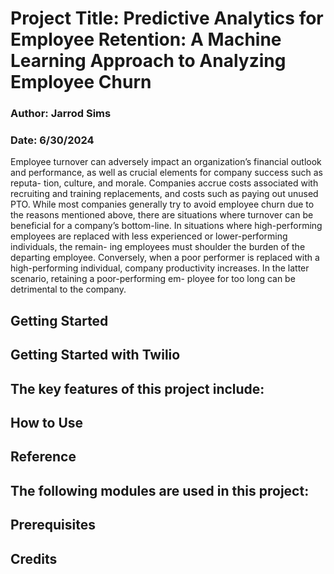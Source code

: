 # Project Title: Predictive Analytics for Employee Retention: A Machine Learning Approach to Analyzing Employee Churn
### Author: Jarrod Sims
### Date: 6/30/2024

Employee turnover can adversely impact an organization’s financial outlook and performance, as well as crucial elements for company success such as reputa- tion, culture, and morale. Companies accrue costs associated with recruiting and training replacements, and costs such as paying out unused PTO. While most companies generally try to avoid employee churn due to the reasons mentioned above, there are situations where turnover can be beneficial for a company’s bottom-line. In situations where high-performing employees are replaced with less experienced or lower-performing individuals, the remain- ing employees must shoulder the burden of the departing employee. Conversely, when a poor performer is replaced with a high-performing individual, company productivity increases. In the latter scenario, retaining a poor-performing em- ployee for too long can be detrimental to the company.

## Getting Started

## Getting Started with Twilio

## The key features of this project include:

## How to Use

## Reference

## The following modules are used in this project:

## Prerequisites

## Credits